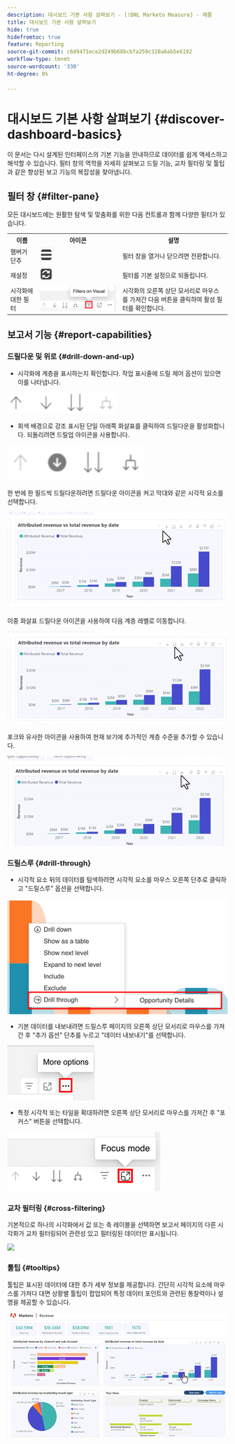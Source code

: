 ```yaml
---
description: 대시보드 기본 사항 살펴보기 - [!DNL Marketo Measure] - 제품
title: 대시보드 기본 사항 살펴보기
hide: true
hidefromtoc: true
feature: Reporting
source-git-commit: c6d9471ece2d249b68bcbfa259c328a6ab5e6192
workflow-type: tm+mt
source-wordcount: '330'
ht-degree: 0%

---
```


# 대시보드 기본 사항 살펴보기 {#discover-dashboard-basics}

이 문서는 다시 설계된 인터페이스의 기본 기능을 안내하므로 데이터를 쉽게 액세스하고 해석할 수 있습니다. 필터 창의 역학을 자세히 살펴보고 드릴 기능, 교차 필터링 및 툴팁과 같은 향상된 보고 기능의 복잡성을 찾아냅니다.

## 필터 창 {#filter-pane}

모든 대시보드에는 원활한 탐색 및 맞춤화를 위한 다음 컨트롤과 함께 다양한 필터가 있습니다.

<table style="table-layout:auto"> 
 <tbody> 
  <tr> 
   <th>이름</th> 
   <th>아이콘</th>
   <th>설명</th>
  </tr> 
  <tr> 
   <td>햄버거 단추</td> 
   <td><img src="assets/discover-dashboard-basics-1.png"></td>
   <td>필터 창을 열거나 닫으려면 전환합니다.</td>
  </tr>
  <tr> 
   <td>재설정</td> 
   <td><img src="assets/discover-dashboard-basics-2.png"></td>
   <td>필터를 기본 설정으로 되돌립니다.</td>
  </tr>
   <tr> 
   <td>시각화에 대한 필터</td> 
   <td><img src="assets/discover-dashboard-basics-3.png"></td>
   <td>시각화의 오른쪽 상단 모서리로 마우스를 가져간 다음 버튼을 클릭하여 활성 필터를 확인합니다.</td>
  </tr>
 </tbody> 
</table>

## 보고서 기능 {#report-capabilities}

### 드릴다운 및 위로 {#drill-down-and-up}

* 시각화에 계층을 표시하는지 확인합니다. 작업 표시줄에 드릴 제어 옵션이 있으면 이를 나타냅니다.

![](assets/discover-dashboard-basics-4.png)

* 회색 배경으로 강조 표시된 단일 아래쪽 화살표를 클릭하여 드릴다운을 활성화합니다. 되돌리려면 드릴업 아이콘을 사용합니다.

![](assets/discover-dashboard-basics-5.png)

한 번에 한 필드씩 드릴다운하려면 드릴다운 아이콘을 켜고 막대와 같은 시각적 요소를 선택합니다.

![](assets/discover-dashboard-basics-6.gif)

이중 화살표 드릴다운 아이콘을 사용하여 다음 계층 레벨로 이동합니다.

![](assets/discover-dashboard-basics-7.gif)

포크와 유사한 아이콘을 사용하여 현재 보기에 추가적인 계층 수준을 추가할 수 있습니다.

![](assets/discover-dashboard-basics-8.gif)

### 드릴스루 {#drill-through}

* 시각적 요소 뒤의 데이터를 탐색하려면 시각적 요소를 마우스 오른쪽 단추로 클릭하고 &quot;드릴스루&quot; 옵션을 선택합니다.

![](assets/discover-dashboard-basics-9.png)

* 기본 데이터를 내보내려면 드릴스루 페이지의 오른쪽 상단 모서리로 마우스를 가져간 후 &quot;추가 옵션&quot; 단추를 누르고 &quot;데이터 내보내기&quot;를 선택합니다.

![](assets/discover-dashboard-basics-10.png)

* 특정 시각적 또는 타일을 확대하려면 오른쪽 상단 모서리로 마우스를 가져간 후 &quot;포커스&quot; 버튼을 선택합니다.

![](assets/discover-dashboard-basics-11.png)

### 교차 필터링 {#cross-filtering}

기본적으로 하나의 시각화에서 값 또는 축 레이블을 선택하면 보고서 페이지의 다른 시각화가 교차 필터링되어 관련성 있고 필터링된 데이터만 표시됩니다.

![](assets/discover-dashboard-basics-12.gif)

### 툴팁 {#tooltips}

툴팁은 표시된 데이터에 대한 추가 세부 정보를 제공합니다. 간단히 시각적 요소에 마우스를 가져다 대면 상황별 툴팁이 팝업되어 특정 데이터 포인트와 관련된 통찰력이나 설명을 제공할 수 있습니다.

![](assets/discover-dashboard-basics-13.gif)
